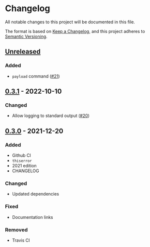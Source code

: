 # Changelog

All notable changes to this project will be documented in this file.

The format is based on [Keep a Changelog](https://keepachangelog.com/en/1.0.0/),
and this project adheres to [Semantic Versioning](https://semver.org/spec/v2.0.0.html).

## [Unreleased]

### Added

- `payload` command ([#21](https://github.com/gadomski/sbd-rs/pull/21))

## [0.3.1] - 2022-10-10

### Changed

- Allow logging to standard output ([#20](https://github.com/gadomski/sbd-rs/pull/20))

## [0.3.0] - 2021-12-20

### Added

- Github CI
- `thiserror`
- 2021 edition
- CHANGELOG

### Changed

- Updated dependencies

### Fixed

- Documentation links

### Removed

- Travis CI

[Unreleased]: https://github.com/gadomski/sbd-rs/compare/v0.3.1...HEAD
[0.3.1]: https://github.com/gadomski/sbd-rs/compare/v0.3.0...v0.3.1
[0.3.0]: https://github.com/gadomski/sbd-rs/compare/v0.2.0...v0.3.0
